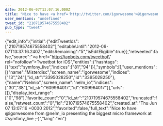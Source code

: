```yaml
---
date: 2012-06-07T13:07:16.000Z
title: "Nice to have <a href='http://twitter.com/igorwesome'>@igorwesome</a> from <a href='http://twitter.com/nelm_io'>@nelm_io</a> presenting the biggest micro framework at #symfony_live ;-)″"
user_mentions: "undefined"
tweet_id: "210719574675558402"
pub_type: "tweet"
---
```

{"edit_info":{"initial":{"editTweetIds":["210719574675558402"],"editableUntil":"2012-06-07T13:37:16.240Z","editsRemaining":"5","isEditEligible":true}},"retweeted":false,"source":"<a href=\"http://tapbots.com/tweetbot\" rel=\"nofollow\">Tweetbot for iOS</a>","entities":{"hashtags":[{"text":"symfony_live","indices":["81","94"]}],"symbols":[],"user_mentions":[{"name":"Misterdisc","screen_name":"igorwesome","indices":["13","24"],"id_str":"3395028250","id":"3395028250"},{"name":"Nelmio","screen_name":"nelm_io","indices":["30","38"],"id_str":"609964017","id":"609964017"}],"urls":[]},"display_text_range":["0","98"],"favorite_count":"0","id_str":"210719574675558402","truncated":false,"retweet_count":"0","id":"210719574675558402","created_at":"Thu Jun 07 13:07:16 +0000 2012","favorited":false,"full_text":"Nice to have @igorwesome from @nelm_io presenting the biggest micro framework at #symfony_live ;-)","lang":"en"}
